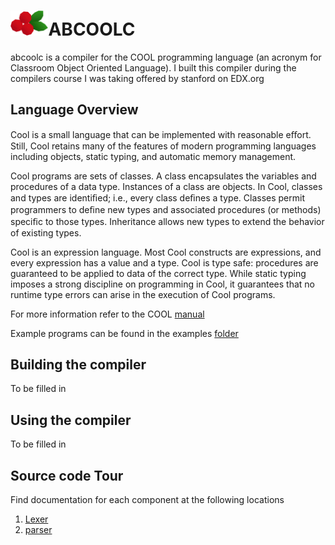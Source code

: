 <h1><img src ="docs/cranberries_white_small.png" alt = "cranberries" width="12%">ABCOOLC</h1>

abcoolc is a compiler for the COOL programming language (an acronym for Classroom Object Oriented Language). I built this compiler during the compilers course I was taking offered by stanford on EDX.org

## Language Overview 

Cool is a small language that can be implemented with reasonable eﬀort. Still, Cool retains many of the features of modern programming languages including objects, static typing, and automatic memory management.

Cool programs are sets of classes. A class encapsulates the variables and procedures of a data type.
Instances of a class are objects. In Cool, classes and types are identiﬁed; i.e., every class deﬁnes a type.
Classes permit programmers to deﬁne new types and associated procedures (or methods) speciﬁc to those
types. Inheritance allows new types to extend the behavior of existing types.

Cool is an expression language. Most Cool constructs are expressions, and every expression has a
value and a type. Cool is type safe: procedures are guaranteed to be applied to data of the correct type.
While static typing imposes a strong discipline on programming in Cool, it guarantees that no runtime
type errors can arise in the execution of Cool programs.
 
For more information refer to the COOL [manual](docs/cool-manual.pdf)

Example programs can be found in the examples [folder](examples)


## Building the compiler

To be filled in 

## Using the compiler

To be filled in 

## Source code Tour 

Find documentation for each component at the following locations

1. [Lexer](src/lexer)
2. [parser](scr/parser)
